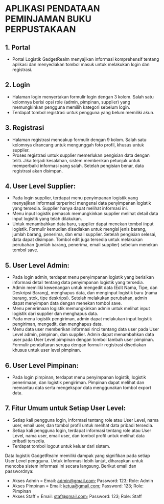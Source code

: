 

# APLIKASI PENDATAAN PEMINJAMAN BUKU PERPUSTAKAAN

## 1. Portal
- Portal Logistik GadgetRealm menyajikan informasi komprehensif tentang aplikasi dan menyediakan tombol masuk untuk melakukan login dan registrasi.
## 2. Login
- Halaman login menyertakan formulir login dengan 3 kolom. Salah satu kolomnya berisi opsi role (admin, pimpinan, supplier) yang memungkinkan pengguna memilih kategori sebelum login.
- Terdapat tombol registrasi untuk pengguna yang belum memiliki akun.
## 3. Registrasi
- Halaman registrasi mencakup formulir dengan 9 kolom. Salah satu kolomnya dirancang untuk mengunggah foto profil, khusus untuk supplier.
- Proses registrasi untuk supplier memerlukan pengisian data dengan teliti. Jika terjadi kesalahan, sistem memberikan petunjuk untuk memperbaiki informasi yang salah. Setelah pengisian benar, data registrasi akan disimpan.
## 4. User Level Supplier:
- Pada login supplier, terdapat menu penyimpanan logistik yang menyajikan informasi terperinci mengenai data penyimpanan logistik yang tersedia. Supplier hanya dapat melihat informasi ini.
- Menu input logistik pemasok memungkinkan supplier melihat detail data input logistik yang telah dilakukan.
- Untuk menambahkan data baru, supplier dapat menekan tombol input logistik. Formulir kemudian disediakan untuk mengisi jenis barang, jumlah barang, penerima, dan email supplier. Setelah pengisian selesai, data dapat disimpan. Tombol edit juga tersedia untuk melakukan perubahan (jumlah barang, penerima, email supplier) sebelum menekan tombol save.
## 5. User Level Admin:
- Pada login admin, terdapat menu penyimpanan logistik yang berisikan informasi detail tentang data penyimpanan logistik yang tersedia.
- Admin memiliki kewenangan untuk mengedit data (Edit Nama, Tipe, dan Deskripsi Barang), menghapus data, dan menginput logistik baru (nama barang, stok, tipe deskripsi). Setelah melakukan perubahan, admin dapat menyimpan data dengan menekan tombol save.
- Menu penerimaan logistik memungkinkan admin untuk melihat input logistik dari supplier dan menghapus data.
- Pada menu logistik pengiriman, admin dapat melakukan input logistik pengiriman, mengedit, dan menghapus data.
- Menu data user memberikan informasi rinci tentang data user pada User Level admin, pimpinan, dan supplier. Admin dapat menambahkan data user pada User Level pimpinan dengan tombol tambah user pimpinan. Formulir pendaftaran serupa dengan formulir registrasi disediakan khusus untuk user level pimpinan.
## 6. User Level Pimpinan:
- Pada login pimpinan, terdapat menu penyimpanan logistik, logistik penerimaan, dan logistik pengiriman. Pimpinan dapat melihat dan memantau data serta mengekspor data menggunakan tombol export data.

## 7. Fitur Umum untuk Setiap User Level:
- Setiap kali pengguna login, informasi tentang role atau User Level, nama user, email user, dan tombol profil untuk melihat data pribadi tersedia.
- Setiap kali pengguna login, terdapat informasi tentang role atau User Level, nama user, email user, dan tombol profil untuk melihat data pribadi tersedia.
- Terdapat tombol logout untuk keluar dari sistem.

Data logistik GadgetRealm memiliki dampak yang signifikan pada setiap User Level pengguna. Untuk informasi lebih lanjut, diharapkan untuk mencoba sistem informasi ini secara langsung. Berikut email dan passwordnya:
- Akses Admin = Email: admin@gmail.com; Password: 123; Role: Admin
- Akses Pimpinan = Email: ketua@gmail.com; Password: 123; Role: Pimpinan
- Akses Staff = Email: staf@gmail.com; Password: 123; Role: Staff
